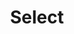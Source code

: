 ---
layout: pattern.njk
tags: 
    - legacy_en
    - legacy_components_en
    - page
key: select-legacy_en
title: Select
parent: components-legacy_en
image: legacy/overview/select.webp
keywords: 
order: 230
---